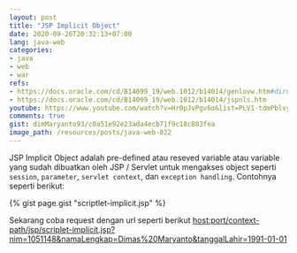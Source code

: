 ```yaml
---
layout: post
title: "JSP Implicit Object"
date: 2020-09-26T20:32:13+07:00
lang: java-web
categories:
- java
- web
- war
refs: 
- https://docs.oracle.com/cd/B14099_19/web.1012/b14014/genlovw.htm#directives
- https://docs.oracle.com/cd/B14099_19/web.1012/b14014/jspnls.htm
youtube: https://www.youtube.com/watch?v=Hr0pJvPgv6o&list=PLV1-tdmPblvyaCTcYR9u7k4G24uVDZT0v&index=25
comments: true
gist: dimMaryanto93/c0a51e92e23ada4ecb71f9c18c803fea
image_path: /resources/posts/java-web-022
---
```


JSP Implicit Object adalah pre-defined atau reseved variable atau variable yang sudah dibuatkan oleh JSP / Servlet untuk mengakses object seperti `session`, `parameter`, `servlet context`, dan `exception handling`. Contohnya seperti berikut:

{% gist page.gist "scriptlet-implicit.jsp" %}

Sekarang coba request dengan url seperti berikut [host:port/context-path/jsp/scriplet-implicit.jsp?nim=1051148&namaLengkap=Dimas%20Maryanto&tanggalLahir=1991-01-01](http://localhost:8080/bootcamp-java-webapp/jsp/scriplet-implicit.jsp?nim=1051148&namaLengkap=Dimas%20Maryanto&tanggalLahir=1991-01-01)
